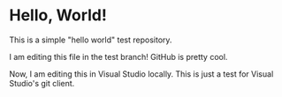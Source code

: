 # Hello, World!
This is a simple "hello world" test repository.

I am editing this file in the test branch! GitHub is pretty cool.

Now, I am editing this in Visual Studio locally. This is just a test for Visual Studio's git client.